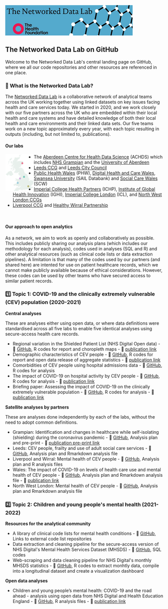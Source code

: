 <img src="img/ndlbanner.png" width="405" height="96">

## The Networked Data Lab on GitHub

Welcome to the Networked Data Lab's central landing page on GitHub, where we all our code repositories and other resources are referenced in one place.

### :link: What is the Networked Data Lab?

The [Networked Data Lab](https://www.health.org.uk/funding-and-partnerships/our-partnerships/the-networked-data-lab) is a collaborative network of analytical teams across the UK working together using linked datasets on key issues facing health and care services today. We started in 2020, and we work closely with our five partners across the UK who are embedded within their local health and care systems and have detailed knowledge of both their local health and care environments and their linked data sets. Our five teams work on a new topic approximately every year, with each topic resulting in outputs (including, but not limited to, publications).

#### Our labs

<img src="img/partners-map.png" width="18%" height="18%" align="left"/>
<ul>
  <li>The <a href="https://www.abdn.ac.uk/achds/">Aberdeen Centre for Health Data Science</a> (ACHDS) which includes <a href="https://www.nhsgrampian.org/">NHS Grampian</a>
 and the <a href="https://www.aberdeen-isc.ac.uk/">University of Aberdeen</a></li>
  <li><a href="https://www.leedsccg.nhs.uk/">Leeds CCG</a> and <a href="https://www.leeds.gov.uk/">Leeds City Council</a></li>
  <li><a href="https://phw.nhs.wales/">Public Health Wales</a> (PHW), <a href="https://dhcw.nhs.wales/">Digital Health and Care Wales</a>, <a href="https://saildatabank.com/">Swansea University</a> (SAIL Databank) and <a href="https://socialcare.wales/">Social Care Wales</a> (SCW)</li>
  <li><a href="https://imperialcollegehealthpartners.com/">Imperial College Health Partners</a> (ICHP), <a href="https://www.imperial.ac.uk/global-health-innovation/">Institute of Global Health Innovation</a> (IGHI), <a href="https://www.imperial.ac.uk/">Imperial College London</a> (ICL), and <a href="https://www.nwlondonics.nhs.uk/">North West London CCGs</a></li>
  <li><a href="https://www.liverpoolccg.nhs.uk/">Liverpool CCG</a> and <a href="https://www.wirralccg.nhs.uk/healthy-wirral/">Healthy Wirral Partnership</a></li>
</ul>
<br clear="left"/> 

#### Our approach to open analytics

As a network, we aim to work as openly and collaboratively as possible. This includes publicly sharing our analysis plans (which includes our methodology for each analysis), codes used in analyses (SQL and R) and other analytical resources (such as clinical code lists or data extraction pipelines). A limitation is that many of the codes used by our partners (and shared here) are intented for use on patient healthcare records, which we cannot make publicly available because of ethical considerations. However, these codes can be used by other teams who have secured access to similar patient records.

### :one: Topic 1: COVID-19 and the clinically extremely vulnerable (CEV) population (2020-2021)

**Central analyses**

These are analyses either using open data, or where data definitions were standardised across all five labs to enable five identical analyses using secure-access health care records.

- Regional variation in the Shielded Patient List (NHS Digital Open data) - :file_folder: [GitHub](https://github.com/HFAnalyticsLab/COVID19_Shielding), R codes for report and choropleth maps - :newspaper: [publication link](https://www.health.org.uk/news-and-comment/charts-and-infographics/understanding-the-needs-and-experiences-of-those-most-clinic)
- Demographic characteristics of CEV people - :file_folder: [GitHub](https://github.com/HFAnalyticsLab/NDL_Output1_Demographics), R codes for report and open data release of aggregate statistics - :newspaper: [publication link](https://www.health.org.uk/news-and-comment/charts-and-infographics/exploring-demographic-variation-in-groups-advised-to-shield)
- Comorbidities of CEV people using hospital admissions data - :file_folder: [GitHub](https://github.com/HFAnalyticsLab/NDL_Output2_Morbidity), R codes for analysis
- The impact of COVID-19 on hospital activity by CEV people - :file_folder: [GitHub](https://github.com/HFAnalyticsLab/NDL_Output3_Hospital_care_CEV), R codes for analysis - :newspaper: [publication link](https://www.health.org.uk/news-and-comment/charts-and-infographics/hospital-use-clinically-extremely-vulnerable-population)
- Briefing paper: Assessing the impact of COVID-19 on the clinically extremely vulnerable population - :file_folder: [GitHub](https://github.com/HFAnalyticsLab/NDL_Output3_Hospital_care_CEV), R codes for analysis - :newspaper: [publication link](https://www.health.org.uk/publications/reports/assessing-the-impact-of-covid-19-on-the-clinically-extremely-vulnerable-population)

**Satellite analyses by partners**

These are analyses done independently by each of the labs, without the need to adopt common definitions.

- Grampian: Identification and changes in healthcare while self-isolating (shielding) during the coronavirus pandemic - :file_folder: [GitHub](https://github.com/HFAnalyticsLab/NDL_Output4_Grampian), Analysis plan and pre-print - :newspaper: [publication pre-print link](https://www.medrxiv.org/content/10.1101/2021.09.09.21263026v1)
- Leeds: CEV people, frailty and use of adult social care services - :file_folder: [GitHub](https://github.com/HFAnalyticsLab/NDL_Output4_Leeds), Analysis plan and Rmarkdown analysis file
- Liverpool and Wirral: Mental health of CEV people - :file_folder: [GitHub](https://github.com/HFAnalyticsLab/NDL_Output4_LiverpoolWirral), Analysis plan and R analysis files
- Wales: The impact of COVID-19 on levels of health care use and mental health of CEV people - :file_folder: [GitHub](https://github.com/HFAnalyticsLab/NDL_Output4_Wales), Analysis plan and Rmarkdown analysis file - :newspaper: [publication link](https://phw.nhs.wales/services-and-teams/knowledge-directorate/research-and-evaluation/publications/covid-19-in-wales-the-impact-on-levels-of-health-care-use-and-mental-health-of-the-clinically-extremely-vulnerable/)
- North West London: Mental health of CEV people - :file_folder: [GitHub](https://github.com/HFAnalyticsLab/NDL_Output4_NWLondon), Analysis plan and Rmarkdown analysis file

### :two: Topic 2: Children and young people's mental health (2021-2022)

**Resources for the analytical community**

- A library of clinical code lists for mental health conditions - :file_folder: [GitHub](https://github.com/HFAnalyticsLab/Mental-health-code-lists), Links to external code list repositories
- Data extraction and cleaning pipeline for the secure-access version of NHS Digital's Mental Health Services Dataset (MHSDS) - :file_folder: [GitHub](https://github.com/HFAnalyticsLab/MHSDS-cleaning-pipeline), SQL codes
- Web-scraping and data cleaning pipeline for NHS Digital's monthly MHSDS statistics - :file_folder: [GitHub](https://github.com/sg-peytrignet/MHSDS-pipeline), R codes to extract monhtly data, compile into a longitudinal dataset and create a visualization dashboard 

**Open data analyses**

- Children and young people’s mental health: COVID-19 and the road ahead - analysis using open data from NHS Digital and Health Education England - :file_folder: [GitHub](https://github.com/HFAnalyticsLab/MH-services-long-chart), R analysis files - :newspaper: [publication link](https://www.health.org.uk/news-and-comment/charts-and-infographics/children-and-young-people-s-mental-health)
